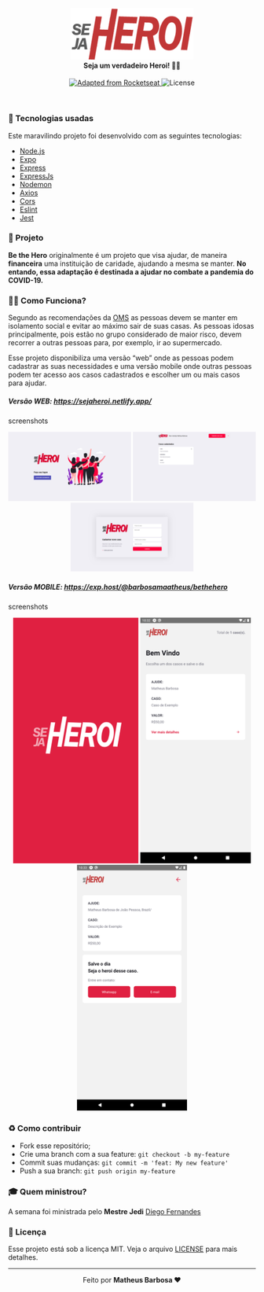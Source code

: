 <h4 align="center">
<img src="./img/logo3x.png" width="250px" /><br>
 <b>Seja um verdadeiro Heroi!</b> 🦸‍♂️
</h4>
<p align="center">
  <a href="https://rocketseat.com.br">
    <img alt="Adapted from Rocketseat" src="https://img.shields.io/badge/Adapted%20from%20-Rocketseat-red">
  </a>
  <img alt="License" src="https://img.shields.io/badge/license-MIT-red">
</p>

<br>

### :rocket: Tecnologias usadas

Este maravilindo projeto foi desenvolvido com as seguintes tecnologias:

- [Node.js](https://nodejs.org/en/)
- [Expo](https://expo.io/)
- [Express](https://expressjs.com/pt-br/)
- [ExpressJs](https://expressjs.com/pt-br/)
- [Nodemon](https://www.npmjs.com/package/nodemon)
- [Axios](https://www.npmjs.com/package/axios)
- [Cors](https://www.npmjs.com/package/cors)
- [Eslint](https://www.npmjs.com/package/eslint)
- [Jest](https://www.npmjs.com/package/jest)

### :muscle: Projeto

<b>Be the Hero</b> originalmente é um projeto que visa ajudar, de maneira <b>financeira</b> uma instituição de caridade, ajudando a mesma se manter.
**No entando, essa adaptação é destinada a ajudar no combate a pandemia do COVID-19.**

### 🦸‍♂️ Como Funciona? <br>

Segundo as recomendações da [OMS](https://www.who.int/eportuguese/countries/bra/pt/) as pessoas devem se manter em isolamento social e evitar ao máximo sair de suas casas. As pessoas idosas principalmente, pois estão no grupo considerado de maior risco, devem recorrer a outras pessoas para, por exemplo, ir ao supermercado.

Esse projeto disponibiliza uma versão “web” onde as pessoas podem cadastrar as suas necessidades e uma versão mobile onde outras pessoas podem ter acesso aos casos cadastrados e escolher um ou mais casos para ajudar.

##### Versão WEB: https://sejaheroi.netlify.app/

screenshots

<p align="center">
    <img alt="login" src="./img/login.png" width="250px">
    <img alt="profile" src="./img/Profile.png" width="250px">
    <img alt="newIncident" src="./img/newIncident.png" width="250px">
</p>

##### Versão MOBILE: https://exp.host/@barbosamaatheus/bethehero

screenshots

<p align="center">
    <img alt="splash" src="./img/splash.png" height="500px">
    <img alt="incidents" src="./img/incidents.png" height="500px">
    <img alt="detail" src="./img/detail.png" height="500px">
</p>

### :recycle: Como contribuir

- Fork esse repositório;
- Crie uma branch com a sua feature: `git checkout -b my-feature`
- Commit suas mudanças: `git commit -m 'feat: My new feature'`
- Push a sua branch: `git push origin my-feature`

### :mortar_board: Quem ministrou?

A semana foi ministrada pelo <b>Mestre Jedi</b> [Diego Fernandes](https://github.com/diego3g)

### :memo: Licença

Esse projeto está sob a licença MIT. Veja o arquivo [LICENSE](LICENSE) para mais detalhes.

---

<p align="center">Feito por <strong>Matheus Barbosa ❤️ </p>
